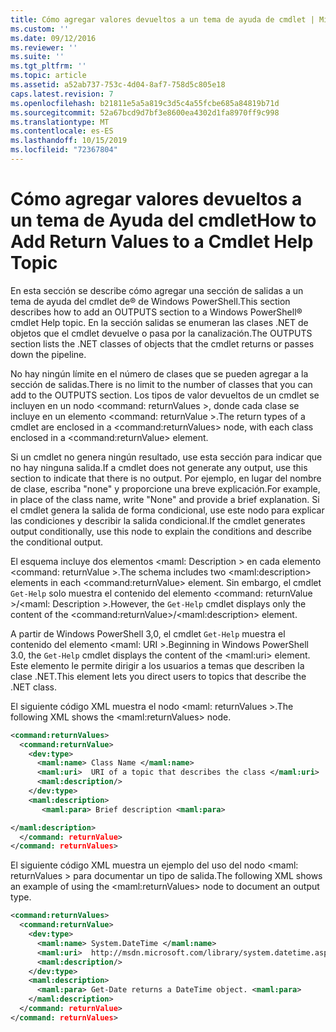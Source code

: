 ```yaml
---
title: Cómo agregar valores devueltos a un tema de ayuda de cmdlet | Microsoft Docs
ms.custom: ''
ms.date: 09/12/2016
ms.reviewer: ''
ms.suite: ''
ms.tgt_pltfrm: ''
ms.topic: article
ms.assetid: a52ab737-753c-4d04-8af7-758d5c805e18
caps.latest.revision: 7
ms.openlocfilehash: b21811e5a5a819c3d5c4a55fcbe685a84819b71d
ms.sourcegitcommit: 52a67bcd9d7bf3e8600ea4302d1fa8970ff9c998
ms.translationtype: MT
ms.contentlocale: es-ES
ms.lasthandoff: 10/15/2019
ms.locfileid: "72367804"
---
```

# <a name="how-to-add-return-values-to-a-cmdlet-help-topic"></a><span data-ttu-id="f2b3b-102">Cómo agregar valores devueltos a un tema de Ayuda del cmdlet</span><span class="sxs-lookup"><span data-stu-id="f2b3b-102">How to Add Return Values to a Cmdlet Help Topic</span></span>

<span data-ttu-id="f2b3b-103">En esta sección se describe cómo agregar una sección de salidas a un tema de ayuda del cmdlet de® de Windows PowerShell.</span><span class="sxs-lookup"><span data-stu-id="f2b3b-103">This section describes how to add an OUTPUTS section to a Windows PowerShell® cmdlet Help topic.</span></span> <span data-ttu-id="f2b3b-104">En la sección salidas se enumeran las clases .NET de objetos que el cmdlet devuelve o pasa por la canalización.</span><span class="sxs-lookup"><span data-stu-id="f2b3b-104">The OUTPUTS section lists the .NET classes of objects that the cmdlet returns or passes down the pipeline.</span></span>

<span data-ttu-id="f2b3b-105">No hay ningún límite en el número de clases que se pueden agregar a la sección de salidas.</span><span class="sxs-lookup"><span data-stu-id="f2b3b-105">There is no limit to the number of classes that you can add to the OUTPUTS section.</span></span> <span data-ttu-id="f2b3b-106">Los tipos de valor devueltos de un cmdlet se incluyen en un nodo \<command: returnValues >, donde cada clase se incluye en un elemento \<command: returnValue >.</span><span class="sxs-lookup"><span data-stu-id="f2b3b-106">The return types of a cmdlet are enclosed in a \<command:returnValues> node, with each class enclosed in a \<command:returnValue> element.</span></span>

<span data-ttu-id="f2b3b-107">Si un cmdlet no genera ningún resultado, use esta sección para indicar que no hay ninguna salida.</span><span class="sxs-lookup"><span data-stu-id="f2b3b-107">If a cmdlet does not generate any output, use this section to indicate that there is no output.</span></span> <span data-ttu-id="f2b3b-108">Por ejemplo, en lugar del nombre de clase, escriba "none" y proporcione una breve explicación.</span><span class="sxs-lookup"><span data-stu-id="f2b3b-108">For example, in place of the class name, write "None" and provide a brief explanation.</span></span> <span data-ttu-id="f2b3b-109">Si el cmdlet genera la salida de forma condicional, use este nodo para explicar las condiciones y describir la salida condicional.</span><span class="sxs-lookup"><span data-stu-id="f2b3b-109">If the cmdlet generates output conditionally, use this node to explain the conditions and describe the conditional output.</span></span>

<span data-ttu-id="f2b3b-110">El esquema incluye dos elementos \<maml: Description > en cada elemento \<command: returnValue >.</span><span class="sxs-lookup"><span data-stu-id="f2b3b-110">The schema includes two \<maml:description> elements in each \<command:returnValue> element.</span></span> <span data-ttu-id="f2b3b-111">Sin embargo, el cmdlet `Get-Help` solo muestra el contenido del elemento \<command: returnValue >/\<maml: Description >.</span><span class="sxs-lookup"><span data-stu-id="f2b3b-111">However, the `Get-Help` cmdlet displays only the content of the \<command:returnValue>/\<maml:description> element.</span></span>

<span data-ttu-id="f2b3b-112">A partir de Windows PowerShell 3,0, el cmdlet `Get-Help` muestra el contenido del elemento \<maml: URI >.</span><span class="sxs-lookup"><span data-stu-id="f2b3b-112">Beginning in Windows PowerShell 3.0, the `Get-Help` cmdlet displays the content of the \<maml:uri> element.</span></span> <span data-ttu-id="f2b3b-113">Este elemento le permite dirigir a los usuarios a temas que describen la clase .NET.</span><span class="sxs-lookup"><span data-stu-id="f2b3b-113">This element lets you direct users to topics that describe the .NET class.</span></span>

<span data-ttu-id="f2b3b-114">El siguiente código XML muestra el nodo \<maml: returnValues >.</span><span class="sxs-lookup"><span data-stu-id="f2b3b-114">The following XML shows the \<maml:returnValues> node.</span></span>

```xml
<command:returnValues>
  <command:returnValue>
    <dev:type>
      <maml:name> Class Name </maml:name>
      <maml:uri>  URI of a topic that describes the class </maml:uri>
      <maml:description/>
    </dev:type>
    <maml:description>
       <maml:para> Brief description <maml:para>

</maml:description>
  </command: returnValue>
</command: returnValues>
```

<span data-ttu-id="f2b3b-115">El siguiente código XML muestra un ejemplo del uso del nodo \<maml: returnValues > para documentar un tipo de salida.</span><span class="sxs-lookup"><span data-stu-id="f2b3b-115">The following XML shows an example of using the \<maml:returnValues> node to document an output type.</span></span>

```xml
<command:returnValues>
  <command:returnValue>
    <dev:type>
      <maml:name> System.DateTime </maml:name>
      <maml:uri>  http://msdn.microsoft.com/library/system.datetime.aspx </maml:uri>
      <maml:description/>
    </dev:type>
    <maml:description>
      <maml:para> Get-Date returns a DateTime object. <maml:para>
    </maml:description>
  </command: returnValue>
</command: returnValues>
```



